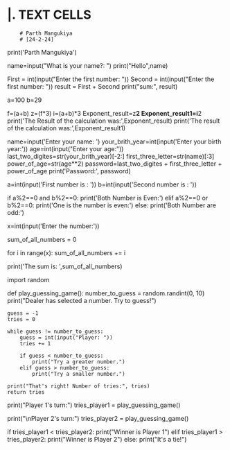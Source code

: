 # |. TEXT CELLS
    
        # Parth Mangukiya
        # [24-2-24]

print('Parth Mangukiya')

name=input("What is your name?: ")
print("Hello",name)


First = int(input("Enter the first number: "))
Second = int(input("Enter the first number: "))
result = First + Second
print("sum:", result)


a=100
b=29

f=(a+b)
z=(f*3)
i=(a+b)*3
Exponent_result=z**2
Exponent_result1=i**2
print('The Result of the calculation was:',Exponent_result)
print('The result of the calculation was:',Exponent_result1)


name=input('Enter your name: ')
your_brith_year=int(input('Enter your birth year:'))
age=int(input("Enter your age:"))
last_two_digites=str(your_brith_year)[-2:]
first_three_letter=str(name)[:3]
power_of_age=str(age**2)
password=last_two_digites + first_three_letter + power_of_age
print('Password:', password)


a=int(input('First number is : '))
b=int(input('Second number is : '))
      
if a%2==0 and b%2==0:
    print('Both Number is Even:')
elif a%2==0 or b%2==0:
    print('One is the number is even:')
else:
    print('Both Number are odd:')
    


x=int(input('Enter the number:'))

sum_of_all_numbers = 0


for i in range(x):
    sum_of_all_numbers += i
    

print('The sum is: ',sum_of_all_numbers)



import random


def play_guessing_game():
    number_to_guess = random.randint(0, 10)
    print("Dealer has selected a number. Try to guess!")

    guess = -1
    tries = 0

    while guess != number_to_guess:
        guess = int(input("Player: "))
        tries += 1

        if guess < number_to_guess:
            print("Try a greater number.")
        elif guess > number_to_guess:
            print("Try a smaller number.")

    print("That's right! Number of tries:", tries)
    return tries

print("Player 1's turn:")
tries_player1 = play_guessing_game()

print("\nPlayer 2's turn:")
tries_player2 = play_guessing_game()

if tries_player1 < tries_player2:
    print("Winner is Player 1")
elif tries_player1 > tries_player2:
    print("Winner is Player 2")
else:
    print("It's a tie!")
